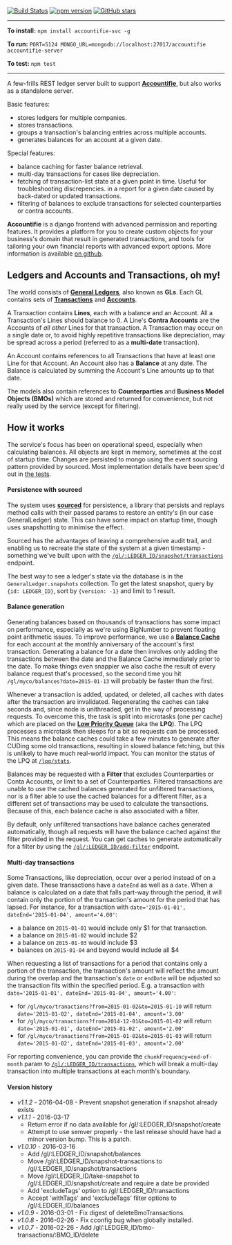 [![Build Status](https://travis-ci.org/electronifie/accountifie-svc.svg)](https://travis-ci.org/electronifie/accountifie-svc)
[![npm version](https://badge.fury.io/js/accountifie-svc.svg)](https://www.npmjs.com/package/accountifie-svc)
[![GitHub stars](https://img.shields.io/github/release/electronifie/accountifie-svc.svg?style=social&label=Source)](https://github.com/electronifie/accountifie-svc)

<hr>

**To install:** `npm install accountifie-svc -g`  

**To run:** `PORT=5124 MONGO_URL=mongodb://localhost:27017/accountifie accountifie-server`

**To test:** `npm test`

<hr>

A few-frills REST ledger server built to support [**Accountifie**](https://github.com/electronifie/accountifie), but
also works as a standalone server.

Basic features:
 - stores ledgers for multiple companies.
 - stores transactions.
 - groups a transaction's balancing entries across multiple accounts.
 - generates balances for an account at a given date.

Special features:
 - balance caching for faster balance retrieval.
 - multi-day transactions for cases like depreciation.
 - fetching of transaction-list state at a given point in time. Useful for troubleshooting discrepencies.
   in a report for a given date caused by back-dated or updated transactions.
 - filtering of balances to exclude transactions for selected counterparties or contra accounts.

**Accountifie** is a django frontend with advanced permission and reporting features. It provides a platform for you to create custom
objects for your business's domain that result in generated transactions, and tools for tailoring your own financial
reports with advanced export options. More information is available [on github](https://github.com/electronifie/accountifie).

## Ledgers and Accounts and Transactions, oh my!

The world consists of [**General Ledgers**](https://github.com/electronifie/accountifie-svc/blob/master/lib/models/generalLedger.js),
also known as **GLs**. Each GL contains sets of [**Transactions**](https://github.com/electronifie/accountifie-svc/blob/master/lib/models/transaction.js)
and [**Accounts**](https://github.com/electronifie/accountifie-svc/blob/master/lib/models/account.js).

A Transaction contains **Lines**, each with a balance and an Account. All a Transaction's Lines should balance to 0. A Line's
**Contra Accounts** are the Accounts of _all other_ Lines for that transaction. A Transaction may occur on a single date
or, to avoid highly repetitive transactions like depreciation, may be spread across a period (referred to as a **multi-date**
transaction).

An Account contains references to all Transactions that have at least one Line for that Account. An Account also has a
**Balance** at any date. The Balance is calculated by summing the Account's Line amounts up to that date.

The models also contain references to **Counterparties** and **Business Model Objects (BMOs)** which are stored and
returned for convenience, but not really used by the service (except for filtering).

## How it works

The service's focus has been on operational speed, especially when calculating balances. All objects are kept in
memory, sometimes at the cost of startup time. Changes are persisted to mongo using the event sourcing pattern provided
by sourced. Most implementation details have been spec'd out in 
[the tests](https://github.com/electronifie/accountifie-svc/blob/master/features/general-ledger.feature).

#### Persistence with sourced

The system uses [**sourced**](https://github.com/mateodelnorte/sourced) for
persistence, a library that persists and replays method calls with their passed params to restore an entity's
(in our case GeneralLedger) state. This can have some impact on startup time, though uses snapshotting to minimise the
effect.

Sourced has the advantages of leaving a comprehensive audit trail, and enabling us to recreate the state of the system
at a given timestamp - something we've built upon with the
[`/gl/:LEDGER_ID/snapshot/transactions`](http://electronifie.github.io/accountifie-svc/#api-Ledger_Utils-GetGlLedger_idSnapshotTransactions) endpoint.

The best way to see a ledger's state via the database is in the `GeneralLedger.snapshots` collection. To get the latest
snapshot, query by `{id: LEDGER_ID}`, sort by `{version: -1}` and limit to 1 result.

#### Balance generation

Generating balances based on thousands of transactions has some impact on performance, especially as we're using BigNumber to
prevent floating point arithmetic issues. To improve performance, we use a
[**Balance Cache**](https://github.com/electronifie/accountifie-svc/blob/master/lib/models/accountBalanceCache.js) for each
account at the monthly anniversary of the account's first transaction. Generating a balance for a date then involves only
adding the transactions between the date and the Balance Cache immediately prior to the date. To make things even snappier
we also cache the result of every balance request that's processed, so the second time you hit `/gl/myco/balances?date=2015-01-13`
will probably be faster than the first.

Whenever a transaction is added, updated, or deleted, all caches with dates after the transaction are invalidated. Regenerating the
caches can take seconds and, since node is unithreaded, get in the way of processing requests. To overcome this, the task is split
into microtasks (one per cache) which are placed on the
[**Low Priority Queue**](https://github.com/electronifie/accountifie-svc/blob/master/lib/low-priority-queue/lowPriorityQueue.js)
(aka the **LPQ**). The LPQ processes a microtask then sleeps for a bit so requests can be processed. This means the balance caches
could take a few minutes to generate after CUDing some old transactions, resulting in slowed balance fetching, but this is unlikely
to have much real-world impact. You can monitor the status of the LPQ at
[`/lpq/stats`](http://electronifie.github.io/accountifie-svc/#api-Util-GetLpqStats).

Balances may be requested with a **Filter** that excludes Counterparties or Conta Accounts, or limit to a set of Counterparties.
Filtered transactions are unable to use the cached balances generated for unfiltered transactions, nor is a filter able to
use the cached balances for a different filter, as a different set of transactions may be used to calculate the transactions. Because
of this, each balance cache is also associated with a filter.

By default, only unfiltered transactions have balance caches generated automatically, though all requests will have the balance
cached against the filter provided in the request. You can get caches to generate automatically for a filter by using the
[`/gl/:LEDGER_ID/add-filter`](http://electronifie.github.io/accountifie-svc/#api-Ledger_Utils-PostGlLedger_idAddFilter) endpoint.

#### Multi-day transactions

Some Transactions, like depreciation, occur over a period instead of on a given date. These transactions have a `dateEnd` as well
as a `date`. When a balance is calculated on a date that falls part-way through the period, it will contain only the portion of
the transaction's amount for the period that has lapsed. For instance, for a transaction with
`date='2015-01-01', dateEnd='2015-01-04', amount='4.00'`:
  - a balance on `2015-01-01` would include only $1 for that transaction.
  - a balance on `2015-01-02` would include $2
  - a balance on `2015-01-03` would include $3
  - balances on `2015-01-04` and beyond would include all $4

When requesting a list of transactions for a period that contains only a portion of the transaction, the transaction's amount will
reflect the amount during the overlap and the transaction's `date` or `endDate` will be adjusted so the transaction fits within
the specified period. E.g. a transaction with `date='2015-01-01', dateEnd='2015-01-04', amount='4.00'`:
 - for `/gl/myco/tranactions?from=2015-01-02&to=2015-01-10` will return `date='2015-01-02', dateEnd='2015-01-04', amount='3.00'`
 - for `/gl/myco/tranactions?from=2014-12-01&to=2015-01-02` will return `date='2015-01-01', dateEnd='2015-01-02', amount='2.00'`
 - for `/gl/myco/tranactions?from=2015-01-02&to=2015-01-03` will return `date='2015-01-02', dateEnd='2015-01-03', amount='2.00'`

For reporting convenience, you can provide the `chunkFrequency=end-of-month` param to
[`/gl/:LEDGER_ID/transactions`](http://electronifie.github.io/accountifie-svc/#api-Ledger-GetGlLedger_idTransaction), which
will break a multi-day transaction into multiple transactions at each month's boundary.

#### Version history
 - *v1.1.2*  - 2016-04-08 - Prevent snapshot generation if snapshot already exists
 - *v1.1.1*  - 2016-03-17 
    - Return error if no data available for /gl/:LEDGER_ID/snapshot/create
    - Attempt to use semver properly - the last release should have had a minor version bump. This is a patch.
 - *v1.0.10* - 2016-03-16 
    - Add /gl/:LEDGER_ID/snapshot/balances
    - Move /gl/:LEDGER_ID/snapshot-transactions to /gl/:LEDGER_ID/snapshot/transactions
    - Move /gl/:LEDGER_ID/take-snapshot to /gl/:LEDGER_ID/snapshot/create and require a date be provided
    - Add 'excludeTags' option to /gl/:LEDGER_ID/transactions
    - Accept 'withTags' and 'excludeTags' filter options to /gl/:LEDGER_ID/balances
 - *v1.0.9*  - 2016-03-01 - Fix digest of deleteBmoTransactions.
 - *v1.0.8*  - 2016-02-26 - Fix cconfig bug when globally installed.
 - *v1.0.7*  - 2016-02-26 - Add /gl/:LEDGER_ID/bmo-transactions/:BMO_ID/delete
